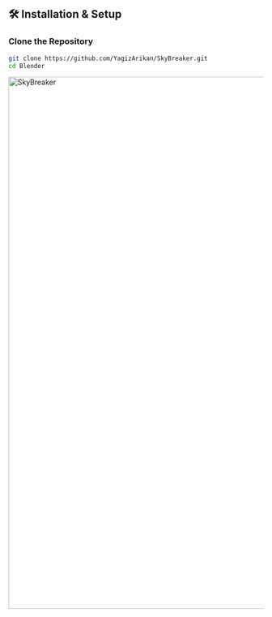 ## 🛠️ Installation & Setup

### Clone the Repository
```bash
git clone https://github.com/YagizArikan/SkyBreaker.git
cd Blender
```
<img width="1680" height="1050" alt="SkyBreaker" src="https://github.com/user-attachments/assets/dee6bb6c-d60a-4441-9b66-d01c5309a61d" />


